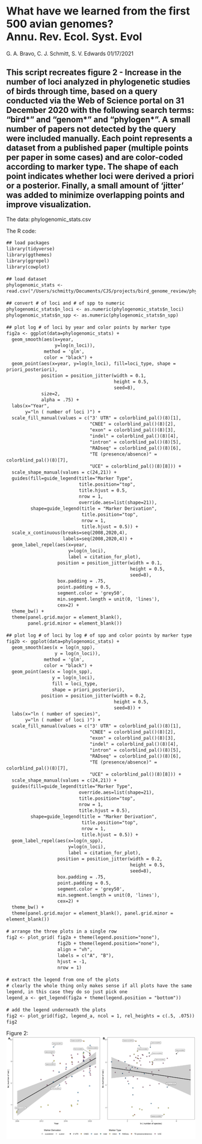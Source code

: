 # What have we learned from the first 500 avian genomes? <br /> Annu. Rev. Ecol. Syst. Evol

G. A. Bravo, C. J. Schmitt, S. V. Edwards 
01/17/2021

## This script recreates figure 2 - Increase in the number of loci analyzed in phylogenetic studies of birds through time, based on a query conducted via the Web of Science portal on 31 December 2020 with the following search terms: “bird*” and “genom*” and “phylogen*”. A small number of papers not detected by the query were included manually. Each point represents a dataset from a published paper (multiple points per paper in some cases) and are color-coded according to marker type. The shape of each point indicates whether loci were derived a priori or a posterior. Finally, a small amount of ‘jitter’ was added to minimize overlapping points and improve visualization.

The data: phylogenomic_stats.csv

The R code:

``` {R}
## load packages
library(tidyverse)
library(ggthemes)
library(ggrepel)
library(cowplot)

## load dataset
phylogenomic_stats <- read.csv("/Users/schmitty/Documents/CJS/projects/bird_genome_review/phylogenomic_stats.csv")

## convert # of loci and # of spp to numeric
phylogenomic_stats$n_loci <- as.numeric(phylogenomic_stats$n_loci)
phylogenomic_stats$n_spp <- as.numeric(phylogenomic_stats$n_spp)

## plot log # of loci by year and color points by marker type
fig2a <- ggplot(data=phylogenomic_stats) +
  geom_smooth(aes(x=year,
                  y=log(n_loci)),
              method = 'glm',
              color = "black") +
  geom_point(aes(x=year, y=log(n_loci), fill=loci_type, shape = priori_posteriori),
             position = position_jitter(width = 0.1,
                                        height = 0.5,
                                        seed=8),
             size=2,
             alpha = .75) +
  labs(x="Year",
       y="ln ( number of loci )") +
  scale_fill_manual(values = c("3' UTR" = colorblind_pal()(8)[1],
                               "CNEE" = colorblind_pal()(8)[2],
                               "exon" = colorblind_pal()(8)[3],
                               "indel" = colorblind_pal()(8)[4],
                               "intron" = colorblind_pal()(8)[5],
                               "RADseq" = colorblind_pal()(8)[6],
                               "TE (presence/absence)" = colorblind_pal()(8)[7],
                               "UCE" = colorblind_pal()(8)[8])) +
  scale_shape_manual(values = c(24,21)) +
  guides(fill=guide_legend(title="Marker Type",
                           title.position="top",
                           title.hjust = 0.5,
                           nrow = 1,
                           override.aes=list(shape=21)),
         shape=guide_legend(title = "Marker Derivation",
                            title.position="top",
                            nrow = 1,
                            title.hjust = 0.5)) +
  scale_x_continuous(breaks=seq(2008,2020,4),
                     labels=seq(2008,2020,4)) +
  geom_label_repel(aes(x=year,
                       y=log(n_loci),
                       label = citation_for_plot),
                   position = position_jitter(width = 0.1,
                                              height = 0.5,
                                              seed=8),
                   box.padding = .75,
                   point.padding = 0.5,
                   segment.color = 'grey50',
                   min.segment.length = unit(0, 'lines'),
                   cex=2) +
  theme_bw() +
  theme(panel.grid.major = element_blank(),
        panel.grid.minor = element_blank())

## plot log # of loci by log # of spp and color points by marker type
fig2b <- ggplot(data=phylogenomic_stats) + 
  geom_smooth(aes(x = log(n_spp),
                  y = log(n_loci)),
              method = 'glm',
              color = "black") +
  geom_point(aes(x = log(n_spp),
                 y = log(n_loci),
                 fill = loci_type,
                 shape = priori_posteriori),
             position = position_jitter(width = 0.2,
                                        height = 0.5,
                                        seed=8)) +
  labs(x="ln ( number of species)",
       y="ln ( number of loci )") +
  scale_fill_manual(values = c("3' UTR" = colorblind_pal()(8)[1],
                               "CNEE" = colorblind_pal()(8)[2],
                               "exon" = colorblind_pal()(8)[3],
                               "indel" = colorblind_pal()(8)[4],
                               "intron" = colorblind_pal()(8)[5],
                               "RADseq" = colorblind_pal()(8)[6],
                               "TE (presence/absence)" = colorblind_pal()(8)[7],
                               "UCE" = colorblind_pal()(8)[8])) +
  scale_shape_manual(values = c(24,21)) +
  guides(fill=guide_legend(title="Marker Type",
                           override.aes=list(shape=21),
                           title.position="top",
                           nrow = 1,
                           title.hjust = 0.5),
         shape=guide_legend(title = "Marker Derivation",
                            title.position="top",
                            nrow = 1,
                            title.hjust = 0.5)) +
  geom_label_repel(aes(x=log(n_spp),
                       y=log(n_loci),
                       label = citation_for_plot),
                   position = position_jitter(width = 0.2,
                                              height = 0.5,
                                              seed=8),
                   box.padding = .75,
                   point.padding = 0.5,
                   segment.color = 'grey50',
                   min.segment.length = unit(0, 'lines'),
                   cex=2) +
  theme_bw() +
  theme(panel.grid.major = element_blank(), panel.grid.minor = element_blank())

# arrange the three plots in a single row
fig2 <- plot_grid( fig2a + theme(legend.position="none"),
                   fig2b + theme(legend.position="none"),
                   align = "vh",
                   labels = c("A", "B"),
                   hjust = -1,
                   nrow = 1)

# extract the legend from one of the plots
# clearly the whole thing only makes sense if all plots have the same legend, in this case they do so just pick one
legend_a <- get_legend(fig2a + theme(legend.position = "bottom"))

# add the legend underneath the plots
fig2 <- plot_grid(fig2, legend_a, ncol = 1, rel_heights = c(.5, .075))
fig2
```
Figure 2: \
![Figure 2](https://github.com/edwards-bird-lab/bird_genomics_review/blob/main/phylogenomic_stats_figure/Fig2.png)
